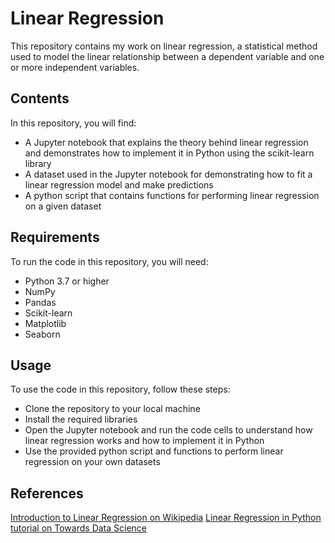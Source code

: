 # Linear Regression
This repository contains my work on linear regression, a statistical method used to model the linear relationship between a dependent variable and one or more independent variables.

## Contents
In this repository, you will find:

* A Jupyter notebook that explains the theory behind linear regression and demonstrates how to implement it in Python using the scikit-learn library
* A dataset used in the Jupyter notebook for demonstrating how to fit a linear regression model and make predictions
* A python script that contains functions for performing linear regression on a given dataset
## Requirements
To run the code in this repository, you will need:

* Python 3.7 or higher
* NumPy
* Pandas
* Scikit-learn
* Matplotlib
* Seaborn
## Usage
To use the code in this repository, follow these steps:

* Clone the repository to your local machine
* Install the required libraries
* Open the Jupyter notebook and run the code cells to understand how linear regression works and how to implement it in Python
* Use the provided python script and functions to perform linear regression on your own datasets
## References
[Introduction to Linear Regression on Wikipedia](https://en.wikipedia.org/wiki/Linear_regression#:~:text=In%20statistics%2C%20linear%20regression%20is,as%20dependent%20and%20independent%20variables)
[Linear Regression in Python tutorial on Towards Data Science](https://towardsdatascience.com/linear-regression-detailed-view-ea73175f6e86)
